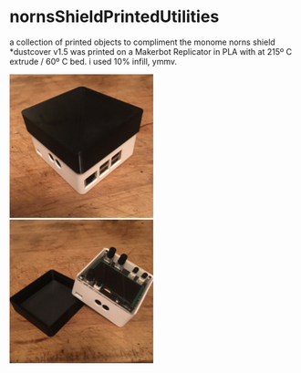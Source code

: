 # nornsShieldPrintedUtilities
a collection of printed objects to compliment the monome norns shield
*dustcover v1.5 was printed on a Makerbot Replicator in PLA with at 215º C extrude / 60º C bed. i used 10% infill, ymmv.

<img src="https://github.com/evanmcook/nornsShieldPrintedUtilities/blob/main/images/dustcoverv1.5a.JPG" width="50%">
<img src="https://github.com/evanmcook/nornsShieldPrintedUtilities/blob/main/images/dustcoverv1.5b.JPG" width="50%">

